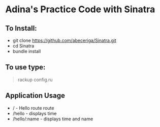 # Adina's Practice Code with Sinatra
## To Install:
* git clone https://github.com/abeceriga/Sinatra.git
* cd Sinatra
* bundle install

## To use type:
> rackup config.ru

## Application Usage
* / - Hello route route
* /hello - displays time 
* /hello/:name - displays time and name

